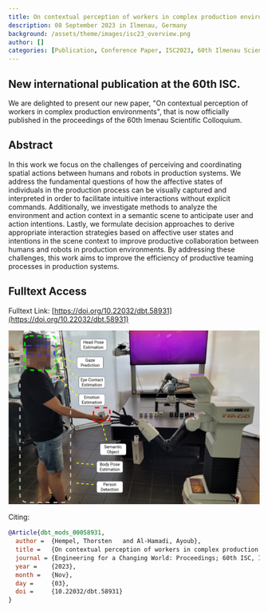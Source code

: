 ```yaml
---
title: On contextual perception of workers in complex production environments
description: 08 September 2023 in Ilmenau, Germany
background: /assets/theme/images/isc23_overview.png
author: []
categories: [Publication, Conference Paper, ISC2023, 60th Ilmenau Scientific Colloquium]
---
```

## New international publication at the 60th ISC.
We are delighted to present our new paper, "On contextual perception of workers in complex production environments", that is now officially published in the proceedings of the 60th lmenau Scientific Colloquium. 

## Abstract
In this work we focus on the challenges of perceiving and coordinating spatial actions
between humans and robots in production systems. We address the fundamental questions of
how the affective states of individuals in the production process can be visually captured
and interpreted in order to facilitate intuitive interactions without explicit commands.
Additionally, we investigate methods to analyze the environment and action context in a
semantic scene to anticipate user and action intentions. Lastly, we formulate decision
approaches to derive appropriate interaction strategies based on affective user states and
intentions in the scene context to improve productive collaboration between humans and
robots in production environments. By addressing these challenges, this work aims to improve
the efficiency of productive teaming processes in production systems.


## Fulltext Access

Fulltext Link: [https://doi.org/10.22032/dbt.58931](https://doi.org/10.22032/dbt.58931)

![image](/assets/theme/images/isc23_overview.png)


Citing:
```bibtex
@Article{dbt_mods_00058931,
  author = 	{Hempel, Thorsten	and Al-Hamadi, Ayoub},
  title = 	{On contextual perception of workers in complex production environments},
  journal = {Engineering for a Changing World: Proceedings; 60th ISC, Ilmenau Scientific Colloquium, Technische Universit{\"a}t Ilmenau, September 04-08, 2023},
  year = 	{2023},
  month = 	{Nov},
  day = 	{03},
  doi = 	{10.22032/dbt.58931}
}
```
